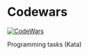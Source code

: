 # Codewars

[![CodeWars](https://www.codewars.com/users/cassabr/badges/large)](https://www.codewars.com/users/cassabr "My Honor Badge")


Programming tasks (Kata)
